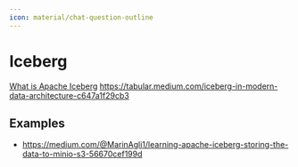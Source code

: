 ```yaml
---
icon: material/chat-question-outline
---
```


# Iceberg

[What is Apache Iceberg](https://medium.com/@karim.faiz/what-is-apache-iceberg-184c586ff7f0)
https://tabular.medium.com/iceberg-in-modern-data-architecture-c647a1f29cb3

## Examples

- https://medium.com/@MarinAgli1/learning-apache-iceberg-storing-the-data-to-minio-s3-56670cef199d

